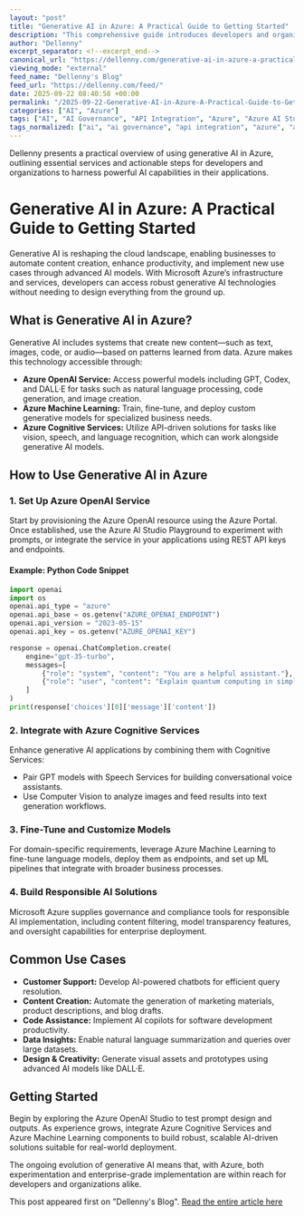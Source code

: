 ```yaml
---
layout: "post"
title: "Generative AI in Azure: A Practical Guide to Getting Started"
description: "This comprehensive guide introduces developers and organizations to generative AI technologies available in Microsoft Azure. It covers essential Azure services such as Azure OpenAI Service, Azure Machine Learning, and Azure Cognitive Services, providing practical guidance on setup, integration, customization, and responsible AI usage, along with real-world use cases."
author: "Dellenny"
excerpt_separator: <!--excerpt_end-->
canonical_url: "https://dellenny.com/generative-ai-in-azure-a-practical-guide-to-getting-started/"
viewing_mode: "external"
feed_name: "Dellenny's Blog"
feed_url: "https://dellenny.com/feed/"
date: 2025-09-22 08:40:58 +00:00
permalink: "/2025-09-22-Generative-AI-in-Azure-A-Practical-Guide-to-Getting-Started.html"
categories: ["AI", "Azure"]
tags: ["AI", "AI Governance", "API Integration", "Azure", "Azure AI Studio", "Azure Cognitive Services", "Azure Machine Learning", "Azure OpenAI Service", "Cloud Development", "Computer Vision", "Content Generation", "DALL·E", "Enterprise AI", "GenAI", "Generative AI", "GPT", "Large Language Models", "Model Fine Tuning", "Posts", "Prompt Engineering", "Python", "Responsible AI", "REST API", "Speech Services"]
tags_normalized: ["ai", "ai governance", "api integration", "azure", "azure ai studio", "azure cognitive services", "azure machine learning", "azure openai service", "cloud development", "computer vision", "content generation", "dalle", "enterprise ai", "genai", "generative ai", "gpt", "large language models", "model fine tuning", "posts", "prompt engineering", "python", "responsible ai", "rest api", "speech services"]
---
```


Dellenny presents a practical overview of using generative AI in Azure, outlining essential services and actionable steps for developers and organizations to harness powerful AI capabilities in their applications.<!--excerpt_end-->

# Generative AI in Azure: A Practical Guide to Getting Started

Generative AI is reshaping the cloud landscape, enabling businesses to automate content creation, enhance productivity, and implement new use cases through advanced AI models. With Microsoft Azure’s infrastructure and services, developers can access robust generative AI technologies without needing to design everything from the ground up.

## What is Generative AI in Azure?

Generative AI includes systems that create new content—such as text, images, code, or audio—based on patterns learned from data. Azure makes this technology accessible through:

- **Azure OpenAI Service:** Access powerful models including GPT, Codex, and DALL·E for tasks such as natural language processing, code generation, and image creation.
- **Azure Machine Learning:** Train, fine-tune, and deploy custom generative models for specialized business needs.
- **Azure Cognitive Services:** Utilize API-driven solutions for tasks like vision, speech, and language recognition, which can work alongside generative AI models.

## How to Use Generative AI in Azure

### 1. Set Up Azure OpenAI Service

Start by provisioning the Azure OpenAI resource using the Azure Portal. Once established, use the Azure AI Studio Playground to experiment with prompts, or integrate the service in your applications using REST API keys and endpoints.

#### Example: Python Code Snippet

```python
import openai
import os
openai.api_type = "azure"
openai.api_base = os.getenv("AZURE_OPENAI_ENDPOINT")
openai.api_version = "2023-05-15"
openai.api_key = os.getenv("AZURE_OPENAI_KEY")

response = openai.ChatCompletion.create(
    engine="gpt-35-turbo",
    messages=[
        {"role": "system", "content": "You are a helpful assistant."},
        {"role": "user", "content": "Explain quantum computing in simple terms."}
    ]
)
print(response['choices'][0]['message']['content'])
```

### 2. Integrate with Azure Cognitive Services

Enhance generative AI applications by combining them with Cognitive Services:

- Pair GPT models with Speech Services for building conversational voice assistants.
- Use Computer Vision to analyze images and feed results into text generation workflows.

### 3. Fine-Tune and Customize Models

For domain-specific requirements, leverage Azure Machine Learning to fine-tune language models, deploy them as endpoints, and set up ML pipelines that integrate with broader business processes.

### 4. Build Responsible AI Solutions

Microsoft Azure supplies governance and compliance tools for responsible AI implementation, including content filtering, model transparency features, and oversight capabilities for enterprise deployment.

## Common Use Cases

- **Customer Support:** Develop AI-powered chatbots for efficient query resolution.
- **Content Creation:** Automate the generation of marketing materials, product descriptions, and blog drafts.
- **Code Assistance:** Implement AI copilots for software development productivity.
- **Data Insights:** Enable natural language summarization and queries over large datasets.
- **Design & Creativity:** Generate visual assets and prototypes using advanced AI models like DALL·E.

## Getting Started

Begin by exploring the Azure OpenAI Studio to test prompt design and outputs. As experience grows, integrate Azure Cognitive Services and Azure Machine Learning components to build robust, scalable AI-driven solutions suitable for real-world deployment.

The ongoing evolution of generative AI means that, with Azure, both experimentation and enterprise-grade implementation are within reach for developers and organizations alike.

This post appeared first on "Dellenny's Blog". [Read the entire article here](https://dellenny.com/generative-ai-in-azure-a-practical-guide-to-getting-started/)
